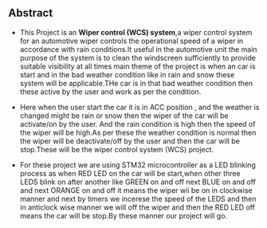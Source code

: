 ## Abstract

 * This Project is an __Wiper control (WCS) system__,a wiper control system for an automotive wiper controls the operational speed of a wiper in accordance with rain conditions.It useful in the automotive unit the main purpose of the system is to clean the windscreen sufficiently to provide suitable visibility at all times main theme of the project is when an car is start and in the bad weather condition like in rain and snow these system will be applicable.THe car is in that bad weather condition then these active by the user and work as per the condition.
 
* Here when the user start the car it is in ACC position , and the weather is changed might be rain or snow then the wiper of the car will be activate/on by the user.     And   the rain condition is high then the speed of the wiper will be high.As per these the weather condition is normal then the wiper will be deactivate/off by the       user and   then the car will be stop.These will be the wiper control system (WCS) project.

* For these project we are using STM32 microcontroller as a LED blinking process as when RED LED on the car will be start,when other three LEDS blink on after another     like GREEN on and off next BLUE on and off and next ORANGE on and off it means the wiper wii be on in clockwise manner and next by timers we incerese the speed of the   LEDS and then in anticlock wise manner we will off the wiper and then the RED LED off means the car will be stop.By these manner our project will go.


